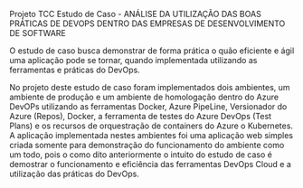 Projeto TCC Estudo de Caso - ANÁLISE DA UTILIZAÇÃO DAS BOAS PRÁTICAS DE DEVOPS DENTRO DAS EMPRESAS DE DESENVOLVIMENTO DE SOFTWARE

O estudo de caso busca demonstrar de forma prática o quão eficiente e ágil uma aplicação pode se tornar, quando implementada utilizando as ferramentas e práticas do DevOps.

No projeto deste estudo de caso foram implementados dois ambientes, um ambiente de produção e um ambiente de homologação dentro do Azure DevOPs utilizando as ferramentas Docker, Azure PipeLine, Versionador do Azure (Repos), Docker, a ferramenta de testes do Azure DevOps (Test Plans) e os recursos de orquestração de containers do Azure o Kubernetes.
A aplicação implementada nestes ambientes foi uma aplicação web simples criada somente para demonstração do funcionamento do ambiente como um todo, pois o como dito anteriormente o intuito do estudo de caso é demostrar o funcionamento e eficiência das ferramentas DevOps Cloud e a utilização das práticas do DevOps.

